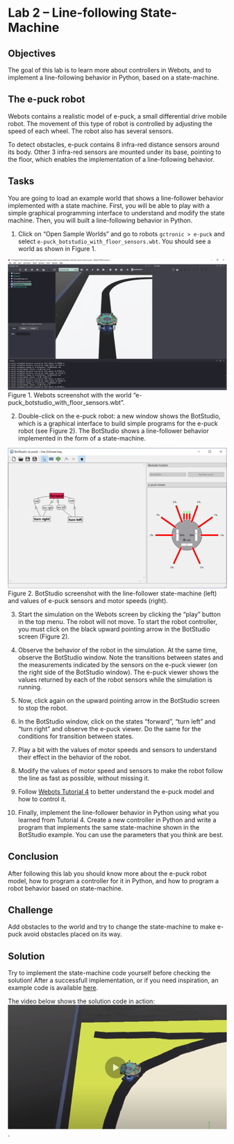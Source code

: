 # Lab 2 – Line-following State-Machine

## Objectives
The goal of this lab is to learn more about controllers in Webots, and to implement a line-following behavior in Python, based on a state-machine. 

## The e-puck robot
Webots contains a realistic model of e-puck, a small differential drive mobile robot. The movement of this type of robot is controlled by adjusting the speed of each wheel. The robot also has several sensors. 

To detect obstacles, e-puck contains 8 infra-red distance sensors around its body. Other 3 infra-red sensors are mounted under its base, pointing to the floor, which enables the implementation of a line-following behavior. 

## Tasks
You are going to load an example world that shows a line-follower behavior implemented with a state machine. First, you will be able to play with a simple graphical programming interface to understand and modify the state machine. Then, you will built a line-following behavior in Python.

1. Click on “Open Sample Worlds” and go to robots `gctronic > e-puck` and select `e-puck_botstudio_with_floor_sensors.wbt`. You should see a world as shown in Figure 1.

![Webots screenshot with e-puck](/Lab2/Webots_screenshot_with_e-puck.png)
Figure 1. Webots screenshot with the world “e-puck_botstudio_with_floor_sensors.wbt”.

2. Double-click on the e-puck robot: a new window shows the BotStudio, which is a graphical interface to build simple programs for the e-puck robot (see Figure 2). The BotStudio shows a line-follower behavior implemented in the form of a state-machine.

![BotStudio screenshot](/Lab2/BotStudio.png)
Figure 2. BotStudio screenshot with the line-follower state-machine (left) and values of e-puck sensors and motor speeds (right).

3. Start the simulation on the Webots screen by clicking the “play” button in the top menu. The robot will not move. To start the robot controller, you must click on the black upward pointing arrow in the BotStudio screen (Figure 2). 

4. Observe the behavior of the robot in the simulation. At the same time, observe the BotStudio window. Note the transitions between states and the measurements indicated by the sensors on the e-puck viewer (on the right side of the BotStudio window). The e-puck viewer shows the values returned by each of the robot sensors while the simulation is running. 

5. Now, click again on the upward pointing arrow in the BotStudio screen to stop the robot.

6. In the BotStudio window, click on the states “forward”, “turn left” and “turn right” and observe the e-puck viewer. Do the same for the conditions for transition between states. 

7. Play a bit with the values of motor speeds and sensors to understand their effect in the behavior of the robot. 

8. Modify the values of motor speed and sensors to make the robot follow the line as fast as possible, without missing it. 

9. Follow [Webots Tutorial 4](https://cyberbotics.com/doc/guide/tutorial-4-more-about-controllers?tab-language=python) to better understand the e-puck model and how to control it.

10. Finally, implement the line-follower behavior in Python using what you learned from Tutorial 4. Create a new controller in Python and write a program that implements the same state-machine shown in the BotStudio example. You can use the parameters that you think are best. 

## Conclusion
After following this lab you should know more about the e-puck robot model, how to program a controller for it in Python, and how to program a robot behavior based on state-machine. 

## Challenge
Add obstacles to the world and try to change the state-machine to make e-puck avoid obstacles placed on its way.

## Solution
Try to implement the state-machine code yourself before checking the solution! After a successfull implementation, or if you need inspiration, an example code is available [here](/Lab2/line_following_behavior.py).

The video below shows the solution code in action:
[![Video screenshot](/Lab2/line-follower_video_screenshot.png)](https://youtu.be/nW06dLEe-AU).
